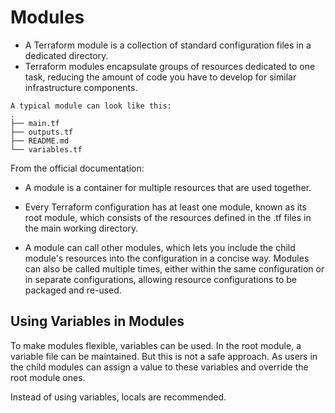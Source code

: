 # Modules

* A Terraform module is a collection of standard configuration files in a dedicated directory. 
* Terraform modules encapsulate groups of resources dedicated to one task, reducing the amount of code you have to develop for similar infrastructure components.
```
A typical module can look like this:
.
├── main.tf
├── outputs.tf
├── README.md
└── variables.tf
```

From the official documentation:
 * A module is a container for multiple resources that are used together.

 * Every Terraform configuration has at least one module, known as its root module, which consists of the resources defined in the .tf files in the main working directory.

 * A module can call other modules, which lets you include the child module's resources into the configuration in a concise way. Modules can also be called multiple times, either within the same configuration or in separate configurations, allowing resource configurations to be packaged and re-used.

## Using Variables in Modules
To make modules flexible, variables can be used. In the root module, a variable file can be maintained.
But this is not a safe approach. As users in the child modules can assign a value to these variables and override the root module ones.

Instead of using variables, locals are recommended.
